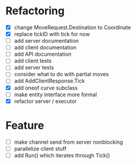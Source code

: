 # Refactoring

* [x] change MoveRequest.Destination to Coordinate
* [x] replace tickID with tick for now
* [ ] add server documentation
* [ ] add client documentation
* [ ] add API documentation
* [ ] add client tests
* [ ] add server tests
* [ ] consider what to do with partial moves
* [ ] add AddClientResponse.Tick
* [x] add oneof curve subclass
* [ ] make entity interface more formal
* [x] refactor server / executor

# Feature
* [ ] make channel send from server nonblocking
* [ ] parallelize client stuff
* [ ] add Run() which iterates through Tick()
